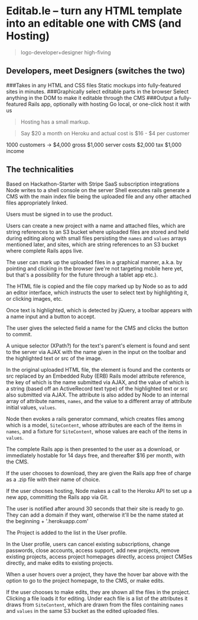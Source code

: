 # Editab.le – turn any HTML template into an editable one with CMS (and Hosting)

>logo-developer+designer high-fiving

## Developers, meet Designers (switches the two)

###Takes in any HTML and CSS files
Static mockups into fully-featured sites in minutes.
###Graphically select editable parts in the browser
Select anything in the DOM to make it editable through the CMS
###Output a fully-featured Rails app, optionally with hosting
Go local, or one-click host it with us

>Hosting has a small markup.

>Say $20 a month on Heroku and actual cost is $16 - $4 per customer

1000 customers -> $4,000 gross
$1,000 server costs
$2,000 tax
$1,000 income

## The technicalities

Based on Hackathon-Starter with Stripe SaaS subscription integrations
Node writes to a shell console on the server
Shell executes rails generate a CMS with the main index file being the uploaded file and any other attached files appropriately linked.

Users must be signed in to use the product.

Users can create a new project with a name and attached files, which are string references to an S3 bucket where uploaded files are stored and held during editing along with small files persisting the <code>names</code> and <code>values</code> arrays mentioned later, and sites, which are string references to an S3 bucket where complete Rails apps live.

The user can mark up the uploaded files in a graphical manner, a.k.a. by pointing and clicking in the browser (we're not targeting mobile here yet, but that's a possibility for the future through a tablet app etc.).

The HTML file is copied and the file copy marked up by Node so as to add an editor interface, which instructs the user to select text by highlighting it, or clicking images, etc.

Once text is highlighted, which is detected by jQuery, a toolbar appears with a name input and a button to accept.

The user gives the selected field a name for the CMS and clicks the button to commit.

A unique selector (XPath?) for the text's parent's element is found and sent to the server via AJAX with the name given in the input on the toolbar and the highlighted text or src of the image.

In the original uploaded HTML file, the element is found and the contents or src replaced by an Embedded Ruby (ERB) Rails model attribute reference, the key of which is the name submitted via AJAX, and the value of which is a string (based off an ActiveRecord text type) of the highlighted text or src also submitted via AJAX. The attribute is also added by Node to an internal array of attribute names, <code>names</code>, and the value to a different array of attribute initial values, <code>values</code>.

Node then evokes a rails generator command, which creates files among which is a model, <code>SiteContent</code>, whose attributes are each of the items in <code>names</code>, and a fixture for <code>SiteContent</code>, whose values are each of the items in <code>values</code>.

The complete Rails app is then presented to the user as a download, or immediately hostable for 14 days free, and thereafter $16 per month, with the CMS.

If the user chooses to download, they are given the Rails app free of charge as a .zip file with their name of choice.

If the user chooses hosting, Node makes a call to the Heroku API to set up a new app, committing the Rails app via Git.

The user is notified after around 30 seconds that their site is ready to go. They can add a domain if they want, otherwise it'll be the name stated at the beginning + '.herokuapp.com'

The Project is added to the list in the User profile.

In the User profile, users can cancel existing subscriptions, change passwords, close accounts, access support, add new projects, remove existing projects, access project homepages directly, access project CMSes directly, and make edits to existing projects.

When a user hovers over a project, they have the hover bar above with the option to go to the project homepage, to the CMS, or make edits.

If the user chooses to make edits, they are shown all the files in the project. Clicking a file loads it for editing. Under each file is a list of the attributes it draws from <code>SiteContent</code>, which are drawn from the files containing <code>names</code> and <code>values</code> in the same S3 bucket as the edited uploaded files.





